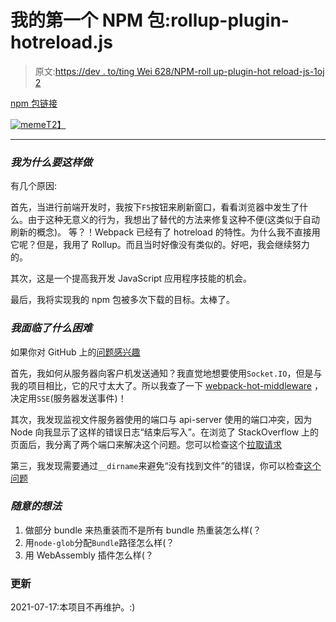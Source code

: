 # 我的第一个 NPM 包:rollup-plugin-hotreload.js

> 原文:[https://dev . to/ting Wei 628/NPM-roll up-plugin-hot reload-js-1oj 2](https://dev.to/tingwei628/npm-rollup-plugin-hotreload-js-1oj2)

[npm 包链接](https://www.npmjs.com/package/rollup-plugin-hotreload)

[![meme](../Images/4927e2aa5f97a34a57697313451b6490.png)T2】](https://res.cloudinary.com/practicaldev/image/fetch/s--RZKsREJn--/c_limit%2Cf_auto%2Cfl_progressive%2Cq_auto%2Cw_880/https://i.imgflip.com/2s3lai.jpg)

* * *

### [](#why-did-i-do-this)*我为什么要这样做*

有几个原因:

首先，当进行前端开发时，我按下`F5`按钮来刷新窗口，看看浏览器中发生了什么。由于这种无意义的行为，我想出了替代的方法来修复这种不便(这类似于自动刷新的概念)。
等？！Webpack 已经有了 hotreload 的特性。为什么我不直接用它呢？但是，我用了 Rollup。而且当时好像没有类似的。好吧，我会继续努力的。

其次，这是一个提高我开发 JavaScript 应用程序技能的机会。

最后，我将实现我的 npm 包被多次下载的目标。太棒了。

### [](#what-difficulties-did-i-face)*我面临了什么困难*

如果你对 GitHub 上的[问题感兴趣](https://github.com/tingwei628/rollup-plugin-hotreload/issues?q=is%3Aissue+is%3Aclosed)

首先，我如何从服务器向客户机发送通知？我直觉地想要使用`Socket.IO`，但是与我的项目相比，它的尺寸太大了。所以我查了一下 [webpack-hot-middleware](https://github.com/webpack-contrib/webpack-hot-middleware) ，决定用`SSE`(服务器发送事件)！

其次，我发现监视文件服务器使用的端口与 api-server 使用的端口冲突，因为 Node 向我显示了这样的错误日志“结束后写入”。在浏览了 StackOverflow 上的页面后，我分离了两个端口来解决这个问题。您可以检查这个[拉取请求](https://github.com/tingwei628/rollup-plugin-hotreload/pull/9)

第三，我发现需要通过`__dirname`来避免“没有找到文件”的错误，你可以检查[这个问题](https://github.com/tingwei628/rollup-plugin-hotreload/issues/8)

### [](#random-ideas)*随意的想法*

1.  做部分 bundle 来热重装而不是所有 bundle 热重装怎么样(？
2.  用`node-glob`分配`Bundle`路径怎么样(？
3.  用 WebAssembly 插件怎么样(？

### [](#update)更新

2021-07-17:本项目不再维护。:)